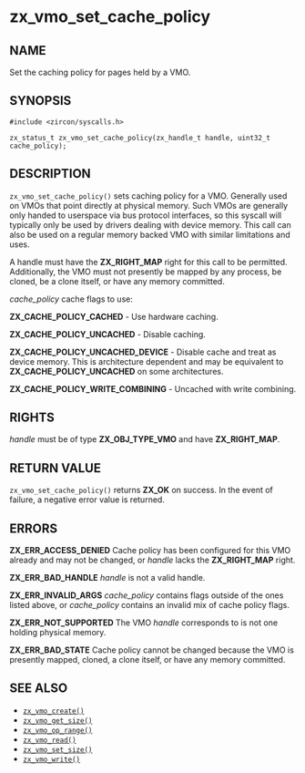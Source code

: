 # zx_vmo_set_cache_policy

## NAME

<!-- Updated by update-docs-from-abigen, do not edit. -->

Set the caching policy for pages held by a VMO.

## SYNOPSIS

<!-- Updated by update-docs-from-abigen, do not edit. -->

```
#include <zircon/syscalls.h>

zx_status_t zx_vmo_set_cache_policy(zx_handle_t handle, uint32_t cache_policy);
```

## DESCRIPTION

`zx_vmo_set_cache_policy()` sets caching policy for a VMO. Generally used on VMOs
that point directly at physical memory. Such VMOs are generally only handed to
userspace via bus protocol interfaces, so this syscall will typically only be
used by drivers dealing with device memory. This call can also be used on a
regular memory backed VMO with similar limitations and uses.

A handle must have the **ZX_RIGHT_MAP** right for this call to be
permitted. Additionally, the VMO must not presently be mapped by any process,
be cloned, be a clone itself, or have any memory committed.

*cache_policy* cache flags to use:

**ZX_CACHE_POLICY_CACHED** - Use hardware caching.

**ZX_CACHE_POLICY_UNCACHED** - Disable caching.

**ZX_CACHE_POLICY_UNCACHED_DEVICE** - Disable cache and treat as device memory.
This is architecture dependent and may be equivalent to
**ZX_CACHE_POLICY_UNCACHED** on some architectures.

**ZX_CACHE_POLICY_WRITE_COMBINING** - Uncached with write combining.

## RIGHTS

<!-- Updated by update-docs-from-abigen, do not edit. -->

*handle* must be of type **ZX_OBJ_TYPE_VMO** and have **ZX_RIGHT_MAP**.

## RETURN VALUE

`zx_vmo_set_cache_policy()` returns **ZX_OK** on success. In the event of
failure, a negative error value is returned.

## ERRORS

**ZX_ERR_ACCESS_DENIED** Cache policy has been configured for this VMO already and
may not be changed, or *handle* lacks the **ZX_RIGHT_MAP** right.

**ZX_ERR_BAD_HANDLE** *handle* is not a valid handle.

**ZX_ERR_INVALID_ARGS** *cache_policy* contains flags outside of the ones listed
above, or *cache_policy* contains an invalid mix of cache policy flags.

**ZX_ERR_NOT_SUPPORTED** The VMO *handle* corresponds to is not one holding
physical memory.

**ZX_ERR_BAD_STATE** Cache policy cannot be changed because the VMO is presently
mapped, cloned, a clone itself, or have any memory committed.

## SEE ALSO

 - [`zx_vmo_create()`]
 - [`zx_vmo_get_size()`]
 - [`zx_vmo_op_range()`]
 - [`zx_vmo_read()`]
 - [`zx_vmo_set_size()`]
 - [`zx_vmo_write()`]

<!-- References updated by update-docs-from-abigen, do not edit. -->

[`zx_vmo_create()`]: vmo_create.md
[`zx_vmo_get_size()`]: vmo_get_size.md
[`zx_vmo_op_range()`]: vmo_op_range.md
[`zx_vmo_read()`]: vmo_read.md
[`zx_vmo_set_size()`]: vmo_set_size.md
[`zx_vmo_write()`]: vmo_write.md

